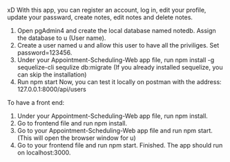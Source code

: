 xD
With this app, you can register an account, log in, edit your profile, update your passward, create notes, edit notes and delete notes.

1. Open pgAdmin4 and create the local database named notedb. Assign the database to u (User name).
2. Create a user named u and allow this user to have all the priviliges. Set password=123456.
3. Under your Appointment-Scheduling-Web app file, run npm install -g sequelize-cli sequlize db:migrate (If you already installed sequelize, you can skip the installation)
4. Run npm start
Now, you can test it locally on postman with the address: 127.0.0.1:8000/api/users

To have a front end:
1. Under your Appointment-Scheduling-Web app file, run npm install.
2. Go to frontend file and run npm install.
3. Go to your Appointment-Scheduling-Web app file and run npm start. (This will open the browser window for u)
4. Go to your frontend file and run npm start.
Finished. The app should run on localhost:3000.







